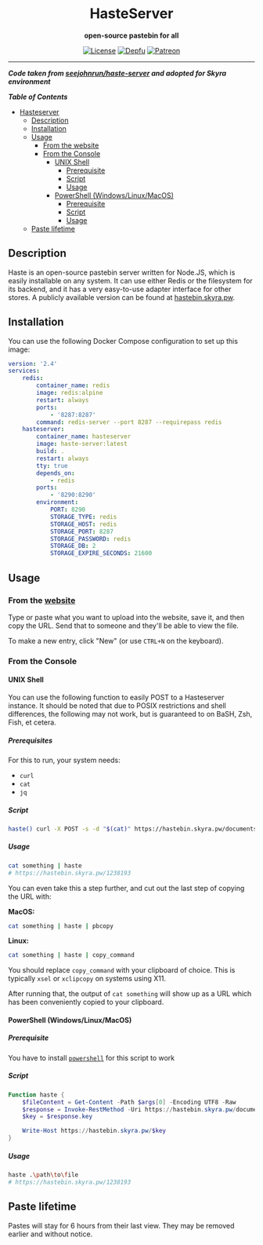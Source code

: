 <div align="center">

# HasteServer

**open-source pastebin for all**

[![License](https://img.shields.io/github/license/skyra-project/docker-images?logo=github&maxAge=3600&style=flat-square)](https://github.com/skyra-project/docker-images/blob/main/LICENSE.md)
[![Depfu](https://badges.depfu.com/badges/1fa296942ce74ea50e813495d4fc3343/count.svg)](https://depfu.com/github/skyra-project/docker-images?project_id=23823)
[![Patreon](https://img.shields.io/badge/donate-patreon-F96854.svg?logo=patreon)](https://donate.skyra.pw/patreon)

</div>

---

**_Code taken from [seejohnrun/haste-server](https://github.com/seejohnrun/haste-server) and adopted for Skyra environment_**

**_Table of Contents_**

- [Hasteserver](#hasteserver)
  - [Description](#description)
  - [Installation](#installation)
  - [Usage](#usage)
    - [From the website](#from-the-website)
    - [From the Console](#from-the-console)
      - [UNIX Shell](#unix-shell)
        - [Prerequisite](#prerequisite)
        - [Script](#script)
        - [Usage](#usage-1)
      - [PowerShell (Windows/Linux/MacOS)](#powershell-windowslinuxmacos)
        - [Prerequisite](#prerequisite-1)
        - [Script](#script-1)
        - [Usage](#usage-2)
  -  [Paste lifetime](#paste-lifetime)

## Description

Haste is an open-source pastebin server written for Node.JS, which is easily
installable on any system. It can use either Redis or the filesystem for its
backend, and it has a very easy-to-use adapter interface for other stores. A
publicly available version can be found at [hastebin.skyra.pw][website].

## Installation

You can use the following Docker Compose configuration to set up this image:

```yaml
version: '2.4'
services:
    redis:
        container_name: redis
        image: redis:alpine
        restart: always
        ports:
            - '8287:8287'
        command: redis-server --port 8287 --requirepass redis
    hasteserver:
        container_name: hasteserver
        image: haste-server:latest
        build: .
        restart: always
        tty: true
        depends_on:
            - redis
        ports:
            - '8290:8290'
        environment:
            PORT: 8290
            STORAGE_TYPE: redis
            STORAGE_HOST: redis
            STORAGE_PORT: 8287
            STORAGE_PASSWORD: redis
            STORAGE_DB: 2
            STORAGE_EXPIRE_SECONDS: 21600
```

## Usage

### From the [website]

Type or paste what you want to upload into the website, save it, and then copy
the URL. Send that to someone and they'll be able to view the file.

To make a new entry, click "New" (or use `CTRL+N` on the keyboard).

### From the Console

#### UNIX Shell

You can use the following function to easily POST to a Hasteserver instance.
It should be noted that due to POSIX restrictions and shell differences, the
following may not work, but is guaranteed to on BaSH, Zsh, Fish, et cetera.

##### Prerequisites

For this to run, your system needs:
- `curl`
- `cat`
- `jq`

##### Script

```sh
haste() curl -X POST -s -d "$(cat)" https://hastebin.skyra.pw/documents | jq --raw-output '.key' | { read key; echo "https://hastebin.skyra.pw/${key}"; }
```

##### Usage

```sh
cat something | haste
# https://hastebin.skyra.pw/1238193
```

You can even take this a step further, and cut out the last step of copying the
URL with:

**MacOS:**

```sh
cat something | haste | pbcopy
```

**Linux:**

```sh
cat something | haste | copy_command
```
You should replace `copy_command` with your clipboard of choice. This is
typically `xsel` or `xclipcopy` on systems using X11.

After running that, the output of `cat something` will show up as a URL
which has been conveniently copied to your clipboard.

#### PowerShell (Windows/Linux/MacOS)

##### Prerequisite

You have to install [`powershell`](https://github.com/PowerShell/powershell/releases/latest) for this script to work

##### Script

```ps1
Function haste {
	$fileContent = Get-Content -Path $args[0] -Encoding UTF8 -Raw
	$response = Invoke-RestMethod -Uri https://hastebin.skyra.pw/documents -Method POST -Body $fileContent
	$key = $response.key

	Write-Host https://hastebin.skyra.pw/$key
}
```

##### Usage

```sh
haste .\path\to\file
# https://hastebin.skyra.pw/1238193
```

## Paste lifetime

Pastes will stay for 6 hours from their last view. They may be removed earlier
and without notice.

[website]: http://hastebin.skyra.pw
